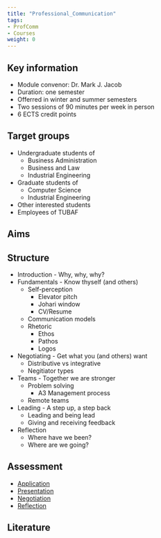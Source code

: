 ```yaml
---
title: "Professional_Communication"
tags:
- ProfComm
- Courses
weight: 0
---
```


## Key information
- Module convenor: Dr. Mark J. Jacob
- Duration: one semester
- Offerred in winter and summer semesters
- Two sessions of 90 minutes per week in person
- 6 ECTS credit points 
## Target groups
- Undergraduate students of
	- Business Administration
	- Business and Law
	- Industrial Engineering
- Graduate students of
	- Computer Science
	- Industrial Engineering
- Other interested students
- Employees of TUBAF
## Aims
## Structure
- Introduction - Why, why, why?
- Fundamentals - Know thyself (and others)
	- Self-perception
		- Elevator pitch
		- Johari window
		- CV/Resume
	- Communication models
	- Rhetoric
		- Ethos
		- Pathos
		- Logos
- Negotiating - Get what you (and others) want
	- Distributive vs integrative
	- Negitiator types
- Teams - Together we are stronger
	- Problem solving
		- A3 Management process
	- Remote teams
- Leading - A step up, a step back
	- Leading and being lead
	- Giving and receiving feedback
- Reflection
	- Where have we been?
	- Where are we going?
## Assessment
- [Application](/notes/Application.md)
- [Presentation](/notes/Presentation.md)
- [Negotiation](/notes/Negotiation.md)
- [Reflection](/notes/Reflection.md)
## Literature


